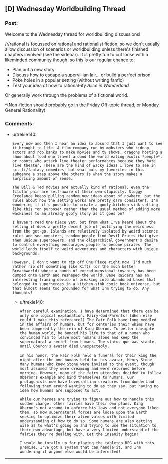 ## [D] Wednesday Worldbuilding Thread

### Post:

Welcome to the Wednesday thread for worldbuilding discussions!

/r/rational is focussed on rational and rationalist fiction, so we don't usually allow discussion of scenarios or worldbuilding unless there's finished chapters involved (see the sidebar).  It *is* pretty fun to cut loose with a likeminded community though, so this is our regular chance to:

* Plan out a new story
* Discuss how to escape a supervillian lair... or build a perfect prison
* Poke holes in a popular setting (without writing fanfic)
* Test your idea of how to rational-ify *Alice in Wonderland*

Or generally work through the problems of a fictional world.

^(Non-fiction should probably go in the Friday Off-topic thread, or Monday General Rationality)


### Comments:

- u/trekie140:
  ```
  Every now and then I hear an idea so absurd that I just want to see it brought to life. A film company run by mobsters who kidnap actors and rob banks to make movies and tv shows, dragons hosting a show about food who travel around the world eating exotic *people*, or robots who attack live theater performances because they hate live theater. These are the kind of wacky ideas I love to see in sci-fi/fantasy comedies, but what puts my favorites in this subgenre a step above the others is when the story makes a surprising amount of sense.

  The Bill & Ted movies are actually kind of rational, even the titular pair are self-aware of their own stupidity. Sluggy Freelance keeps pulling random new ideas about of nowhere, but the rules about how the setting works are pretty darn consistent. I'm wondering if it's possible to create a goofy kitchen-sink setting like this *on purpose* rather than the usual method of adding more wackiness to an already goofy story as it goes on?

  I haven't read One Piece yet, but from what I've heard about the setting it does a pretty decent job of justifying the weirdness from the get-go. Islands are relatively isolated by weird science rules and sea monsters, random people find Devil Fruits that give them unique superpowers, and the oligarchical government's desire to control everything encourages people to become pirates. The world lends itself to weird adventures and characters with unique backgrounds.

  However, I don't want to rip off One Piece right now. I'd much rather rip off something like Rifts (or the much better Breachworld) where a bunch of extradimensional insanity has been dumped onto Earth and reshaped the world. Base Raiders has an interesting framing device of breaking into abandoned bases that belonged to superheroes in a kitchen-sink comic book universe, but that almost seems too grounded for what I'm trying to do. Any thoughts?
  ```

  - u/trekie140:
    ```
    After careful examination, I have determined that there can be only one logical explanation: Fairy-God-Parents! (When else could I make this reference?) The Fair Folk have long meddled in the affairs of humans, but for centuries their whims have been tempered by the rein of King Oberon. To better navigate the human world, he bonded his life to that of a human who convinced him to leave most humans alone and keep the supernatural a secret from humans. The status quo was stable, until Oberon's avatar died unexpectedly.

    In his honor, the Fair Folk held a funeral for their king the night after the one humans held for his avatar, Henry Stone. Many humans who knew Stone were invited to the event, though most assumed they were dreaming and were returned before morning. However, many of the fairy attendees decided to follow Oberon's example and bind themselves to humans. Our protagonists now have Lovecraftian creatures from Wonderland following them around wanting to do as they say, but having no idea how humans are supposed to act.

    While our heroes are trying to figure out how to handle this sudden change, other fairies have their own plans. King Oberon's not around to enforce his laws and not everyone liked them, so now supernatural forces are loose upon the Earth seeking to optimize their alien values with limited understanding of how to do so. Some humans are also getting wise as to what's going on and trying to use the situation to their own advantage, but have a very limited understand of the fairies they're dealing with. Let the insanity begin!

    I would be totally up for playing the tabletop RPG with this premise, I've got a system that can handle it, and I'm wondering if anyone else would be interested?
    ```

---

